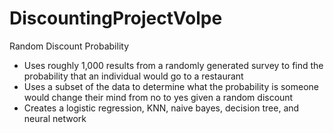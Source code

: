 # DiscountingProjectVolpe
Random Discount Probability
* Uses roughly 1,000 results from a randomly generated survey to find the probability that an individual would go to a restaurant
* Uses a subset of the data to determine what the probability is someone would change their mind from no to yes given a random discount
* Creates a logistic regression, KNN, naive bayes, decision tree, and neural network
